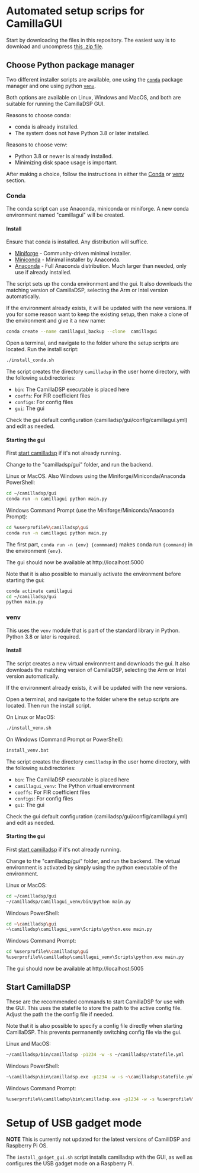# Automated setup scrips for CamillaGUI

Start by downloading the files in this repository. The easiest way is to download and uncompress [this .zip file](https://github.com/HEnquist/camilladsp-setupscripts/archive/refs/heads/master.zip).

## Choose Python package manager
Two different installer scripts are available,
one using the [`conda`](#conda) package manager and one using python [`venv`](#venv).

Both options are available on Linux, Windows and MacOS,
and both are suitable for running the CamillaDSP GUI.

Reasons to choose conda:
- conda is already installed.
- The system does not have Python 3.8 or later installed.

Reasons to choose venv:
- Python 3.8 or newer is already installed.
- Minimizing disk space usage is important.

After making a choice, follow the instructions in either the [Conda](#conda) or [venv](#venv) section.

### Conda

The conda script can use Anaconda, miniconda or miniforge. A new conda environment named "camillagui" will be created.

#### Install
Ensure that conda is installed. Any distribution will suffice.
- [Miniforge](https://github.com/conda-forge/miniforge) - Community-driven minimal installer.
- [Miniconda](https://docs.conda.io/projects/miniconda/en/latest/) - Minimal installer by Anaconda.
- [Anaconda](https://www.anaconda.com/download) - Full Anaconda distribution. Much larger than needed, only use if already installed.

The script sets up the conda environment and the gui. It also downloads the matching version of CamillaDSP, selecting the Arm or Intel version automatically.

If the environment already exists, it will be updated with the new versions. If you for some reason want to keep the existing setup, then make a clone of the environment and give it a new name:
```sh
conda create --name camillagui_backup --clone  camillagui
```

Open a terminal, and navigate to the folder where the setup scripts are located. Run the install script:
```sh
./install_conda.sh
```

The script creates the directory `camilladsp` in the user home directory,
with the following subdirectories:
- `bin`: The CamillaDSP executable is placed here
- `coeffs`: For FIR coefficient files
- `configs`: For config files
- `gui`: The gui

Check the gui default configuration (camilladsp/gui/config/camillagui.yml)
and edit as needed.


#### Starting the gui

First [start camilladsp](#start-camilladsp) if it's not already running.

Change to the "camilladsp/gui" folder, and run the backend. 

Linux or MacOS. Also Windows using the Miniforge/Miniconda/Anaconda PowerShell:
```sh
cd ~/camilladsp/gui
conda run -n camillagui python main.py
```

Windows Command Prompt (use the Miniforge/Miniconda/Anaconda Prompt):
```sh
cd %userprofile%\camilladsp\gui
conda run -n camillagui python main.py
```

The first part, `conda run -n {env} {commmand}` makes conda run `{command}` in the environment `{env}`.

The gui should now be available at http://localhost:5000

Note that it is also possible to manually activate the environment before starting the gui:
```sh
conda activate camillagui
cd ~/camilladsp/gui
python main.py
```


### venv

This uses the `venv` module that is part of the standard library in Python.
Python 3.8 or later is required.

#### Install
The script creates a new virtual environment and downloads the gui. It also downloads the matching version of CamillaDSP, selecting the Arm or Intel version automatically.

If the environment already exists, it will be updated with the new versions.

Open a terminal, and navigate to the folder where the setup scripts are located.
Then run the install script.

On Linux or MacOS:
```sh
./install_venv.sh
```

On Windows (Command Prompt or PowerShell):
```sh
install_venv.bat
```

The script creates the directory `camilladsp` in the user home directory,
with the following subdirectories:
- `bin`: The CamillaDSP executable is placed here
- `camillagui_venv`: The Python virtual environment
- `coeffs`: For FIR coefficient files
- `configs`: For config files
- `gui`: The gui

Check the gui default configuration (camilladsp/gui/config/camillagui.yml)
and edit as needed.

#### Starting the gui

First [start camilladsp](#start-camilladsp) if it's not already running.

Change to the "camilladsp/gui" folder, and run the backend.
The virtual environment is activated by simply using
the python executable of the environment.

Linux or MacOS:
```sh
cd ~/camilladsp/gui
~/camilladsp/camillagui_venv/bin/python main.py
```

Windows PowerShell:
```sh
cd ~\camilladsp\gui
~\camilladsp\camillagui_venv\Scripts\python.exe main.py
```

Windows Command Prompt:
```sh
cd %userprofile%\camilladsp\gui
%userprofile%\camilladsp\camillagui_venv\Scripts\python.exe main.py
```

The gui should now be available at http://localhost:5005


## Start CamillaDSP
These are the recommended commands to start CamillaDSP for use with the GUI.
This uses the statefile to store the path to the active config file.
Adjust the path the the config file if needed.

Note that it is also possible to specify a config file directly when starting CamillaDSP.
This prevents permanently switching config file via the gui.

Linux and MacOS:
```sh
~/camilladsp/bin/camilladsp -p1234 -w -s ~/camilladsp/statefile.yml
```

Windows PowerShell:
```sh
~\camilladsp\bin\camilladsp.exe -p1234 -w -s ~\camilladsp\statefile.yml
```

Windows Command Prompt:
```sh
%userprofile%\camilladsp\bin\camilladsp.exe -p1234 -w -s %userprofile%\camilladsp\statefile.yml
```

# Setup of USB gadget mode
**NOTE** This is currently not updated for the latest versions of CamillDSP and Raspberry Pi OS.

The `install_gadget_gui.sh` script installs camilladsp with the GUI,
as well as configures the USB gadget mode on a Raspberry Pi.